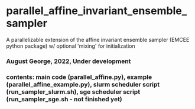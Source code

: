 # parallel_affine_invariant_ensemble_sampler
A parallelizable extension of the affine invariant ensemble sampler (EMCEE python package) w/ optional 'mixing' for initialization 

### August George, 2022, Under development
### contents: main code (parallel_affine.py), example (parallel_affine_example.py), slurm scheduler script (run_sampler_slurm.sh), sge scheduler script (run_sampler_sge.sh - not finished yet)
